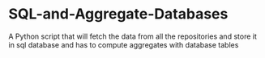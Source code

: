 # SQL-and-Aggregate-Databases
A Python script that will fetch the data from all the repositories and store it in sql database and has to compute aggregates with database tables
